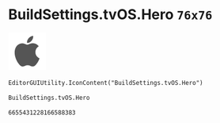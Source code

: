 # BuildSettings.tvOS.Hero `76x76`
<img src="/img/BuildSettings.tvOS.Hero.png" width=76 height=76>

``` CSharp
EditorGUIUtility.IconContent("BuildSettings.tvOS.Hero")
```
```
BuildSettings.tvOS.Hero
```
```
6655431228166588383
```
